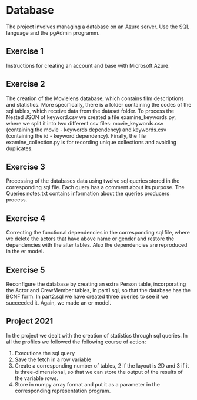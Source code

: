 # Database
The project involves managing a database on an Azure server. Use the SQL language and the pgAdmin programm.

## Exercise 1
Instructions for creating an account and base with Microsoft Azure.

## Exercise 2
The creation of the Movielens database, which contains film descriptions and statistics. More specifically, there is a folder containing the codes of the sql tables, which receive data from the dataset folder. To process the Nested JSON of keyword.csv we created a file examine_keywords.py, where we split it into two different csv files: movie_keywords.csv (containing the movie - keywords dependency) and keywords.csv (containing the id - keyword dependency). Finally, the file examine_collection.py is for recording unique collections and avoiding duplicates.

## Exercise 3
Processing of the databases data using twelve sql queries stored in the corresponding sql file. Each query has a comment about its purpose. The Queries notes.txt contains information about the queries producers process.

## Exercise 4
Correcting the functional dependencies in the corresponding sql file, where we delete the actors that have above name or gender and restore the dependencies with the alter tables. Also the dependencies are reproduced in the er model.

## Exercise 5
Reconfigure the database by creating an extra Person table, incorporating the Actor and CrewMember tables, in part1.sql, so that the database has the BCNF form. In part2.sql we have created three queries to see if we succeeded it. Again, we made an er model.

## Project 2021
In the project we dealt with the creation of statistics through sql queries. In all the profiles we followed the following course of action:
1. Executions the sql query 
2. Save the fetch in a row variable
3. Create a corresponding number of tables, 2 if the layout is 2D
and 3 if it is three-dimensional, so that we can store the output of the results
of the variable rows.
4. Store in numpy array format and put it as a parameter in the corresponding
representation program.
